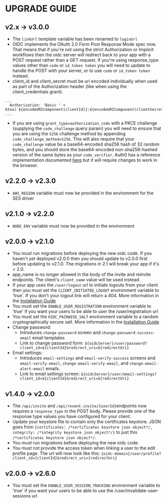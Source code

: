 # UPGRADE GUIDE
## v2.x -> v3.0.0
- The `linkUrl` template variable has been renamed to `loginUrl`
- OIDC implements the OAuth 2.0 Form Post Response Mode spec now. That means that if you're not using the strict Authorization or Implicit workflows then the oidc server will redirect back to your app with a POST request rather than a GET request. If you're using response_type values other than `code` or `id_token token` you will need to update to handle the POST with your server, or to use `code` or `id_token token` instead.
- client_id and client_secret must be uri encoded individually when used as part of the Authorization header (like when using the client_credentials grant).
```
...
  Authorization: 'Basic ' + btoa(`${encodeURIComponent(clientId)}:${encodeURIComponent(clientSecret)}`),
...
```
- If you are using `grant_type=authorization_code` with a PKCE challenge (supplying the `code_challenge` query param) you will need to ensure that you are using the `S256` challenge method by appending `code_challenge_method=S256`. This will also require that your `code_challenge` value be a base64-encoded sha256 hash of 32 random bytes, and you should store the base64-encoded non-sha256-hashed version of the same bytes as your `code_verifier`. Auth0 has a reference implementation documented [here](https://auth0.com/docs/get-started/authentication-and-authorization-flow/call-your-api-using-the-authorization-code-flow-with-pkce#steps) but it will require changes to work in the browser.

## v2.2.0 -> v2.3.0
- `AWS_REGION` variable must now be provided in the environment for the SES driver

## v2.1.0 -> v2.2.0
- `NODE_ENV` variable must now be provided in the environment

## v2.0.0 -> v2.1.0
- You _must_ run migrations before deploying the new oidc code. If you haven't yet deployed v2.0.0 then you should update to v2.0.0 first before updating to v2.1.0. The migrations in 2.1 will break your app if it's < 2.0.
- app_name is no longer allowed in the body of the invite and reinvite endpoints. The client's `client_name` value will be used instead.
- If your app uses the `/user/logout` url to initiate logouts from your client then you must set the `CLIENT_INITIATED_LOGOUT` environment variable to 'true'. If you don't your logout link will return a 404. More information in the [Installation Guide](docs/installation.md#app-config)
- You must set the `ENABLE_USER_REGISTRATION` environment variable to 'true' if you want your users to be able to user the /user/registration url
- You must set the `OIDC_PAIRWISE_SALT` environment variable to a random cryptographically secure salt. More information in the [Installation Guide](docs/installation.md#app-config)
- Change password:
  - Introduces `change-password` screen and `change-password-success-email` email templates
  - Link to change password form: `${oidcServer}/user/password?client_id=${clientId}&redirect_uri=${redirectUri}`
- Email settings:
  - Introduces `email-settings` and `email-verify-success` screens and `email-verify-email`, `change-email-verify-email`, and `change-email-alert-email` emails.
  - Link to email settings screen: `${oidcServer}/user/email-settings?client_id=${clientId}&redirect_uri=${redirectUri}`


## v1.4.0 -> v2.0.0

- The `/api/invite` and `/api/resent-invite/{userId}`endpoints now requires a `response_type` in the POST body. Please provide one of the response type values you have configured for your client.
- Update your keystore file to contain only the certificates keystore. JSON goes from `{certificates: /*certificates keystore json object*/, integrity: /*integrity keystore json object*/}` to just this `/*certificates keystore json object*/`.
- You _must_ run migrations before deploying the new oidc code.
- You must not provide the access token when linking a user to the edit profile page. The url will now look like this: `{oidc-domain}/user/profile?client_id={clientId}&redirect_uri={redirectUri}`

## v2.0.0 -> v2.6.0
- You must set the `ENABLE_USER_SESSION_TRACKING` environment variable to 'true' if you want your users to be able to use the /user/invalidate-user-sessions url
